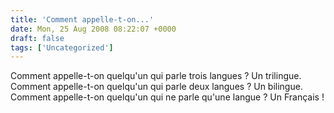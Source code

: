 ```yaml
---
title: 'Comment appelle-t-on...'
date: Mon, 25 Aug 2008 08:22:07 +0000
draft: false
tags: ['Uncategorized']
---
```


Comment appelle-t-on quelqu'un qui parle trois langues ? Un trilingue. Comment appelle-t-on quelqu'un qui parle deux langues ? Un bilingue. Comment appelle-t-on quelqu'un qui ne parle qu'une langue ? Un Français !